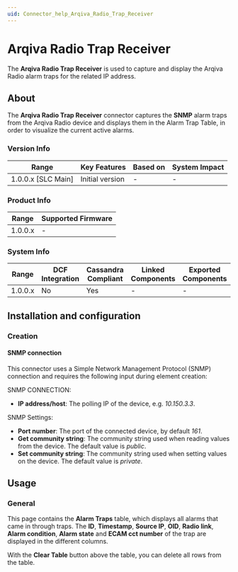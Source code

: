 ```yaml
---
uid: Connector_help_Arqiva_Radio_Trap_Receiver
---
```


# Arqiva Radio Trap Receiver

The **Arqiva Radio Trap Receiver** is used to capture and display the Arqiva Radio alarm traps for the related IP address.

## About

The **Arqiva Radio Trap Receiver** connector captures the **SNMP** alarm traps from the Arqiva Radio device and displays them in the Alarm Trap Table, in order to visualize the current active alarms.

### Version Info

| Range                | Key Features     | Based on     | System Impact     |
|----------------------|------------------|--------------|-------------------|
| 1.0.0.x [SLC Main]   | Initial version  | -            | -                 |

### Product Info

| Range     | Supported Firmware     |
|-----------|------------------------|
| 1.0.0.x   | -                      |

### System Info

| Range     | DCF Integration     | Cassandra Compliant     | Linked Components     | Exported Components     |
|-----------|---------------------|-------------------------|-----------------------|-------------------------|
| 1.0.0.x   | No                  | Yes                     | -                     | -                       |

## Installation and configuration

### Creation

#### SNMP connection

This connector uses a Simple Network Management Protocol (SNMP) connection and requires the following input during element creation:

SNMP CONNECTION:

- **IP address/host**: The polling IP of the device, e.g. *10.150.3.3*.

SNMP Settings:

- **Port number**: The port of the connected device, by default *161*.
- **Get community string**: The community string used when reading values from the device. The default value is *public*.
- **Set community string**: The community string used when setting values on the device. The default value is *private*.

## Usage

### General

This page contains the **Alarm Traps** table, which displays all alarms that came in through traps. The **ID**, **Timestamp**, **Source IP**, **OID**, **Radio link**, **Alarm condition**, **Alarm state** and **ECAM cct number** of the trap are displayed in the different columns.

With the **Clear Table** button above the table, you can delete all rows from the table.
